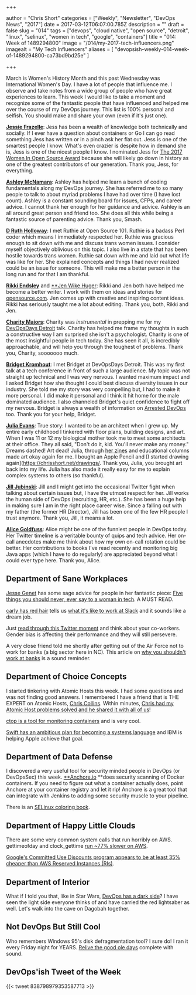 +++

author = "Chris Short"
categories = ["Weekly", "Newsletter", "DevOps News", "2017"]
date = 2017-03-12T06:07:00.785Z
description = ""
draft = false
slug = "014"
tags = ["devops", "cloud native", "open source", "detroit", "linux", "selinux", "women in tech", "google", "containers"]
title = "014: Week of 1489294800"
image = "/014/my-2017-tech-influencers.png"
imagealt = "My Tech Influencers"
aliases = [
    "devopsish-weekly-014-week-of-1489294800-ca73bd9bd25e"
]

+++

March is Women's History Month and this past Wednesday was International Women's Day. I have a lot of people that influence me. I observe and take notes from a wide group of people who have great experiences to learn. This week I would like to take a moment and recognize some of the fantastic people that have influenced and helped me over the course of my DevOps journey. This list is 100% personal and selfish. You should make and share your own (even if it's just one).

[**Jessie Frazelle**](https://blog.jessfraz.com/): Jess has been a wealth of knowledge both technically and socially. If I ever have a question about containers or Go I can go read something Jess has written or in a pinch ask her flat out. Jess is one of the smartest people I know. What's even crazier is despite how in demand she is, Jess is one of the nicest people I know. I nominated Jess for [The 2017 Women In Open Source Award](https://www.redhat.com/en/about/women-in-open-source) because she will likely go down in history as one of the greatest contributors of our generation. Thank you, Jess, for everything.

[**Ashley McNamara**](http://ashleymcnamara.github.io/learn_to_code/): Ashley has helped me learn a bunch of coding fundamentals along my DevOps journey. She has referred me to so many people to talk to about myriad problems I have had over time (I have lost count). Ashley is a constant sounding board for issues, CFPs, and career advice. I cannot thank her enough for her guidance and advice. Ashley is an all around great person and friend too. She does all this while being a fantastic source of parenting advice. Thank you, Smash.

[**D Ruth Holloway**](https://twitter.com/geekruthie): I met Ruthie at Open Source 101. Ruthie is a badass Perl coder which means I immediately respected her. Ruthie was gracious enough to sit down with me and discuss trans women issues. I consider myself objectively oblivious on this topic. I also live in a state that has been hostile towards trans women. Ruthie sat down with me and laid out what life was like for her. She explained concepts and things I had never realized could be an issue for someone. This will make me a better person in the long run and for that I am thankful.

[**Rikki Endsley**](http://rikkiendsley.com/) and [**Jen Wike Huger](https://about.me/jwike): Rikki and Jen both have helped me become a better writer. I work with them on ideas and stories for [opensource.com](https://opensource.com/users/chrisshort). Jen comes up with creative and inspiring content ideas. Rikki has seriously taught me a lot about editing. Thank you, both, Rikki and Jen.

[**Charity Majors**](https://charity.wtf/): Charity was *instrumental* in prepping me for my [DevOpsDays Detroit](https://chrisshort.net/what-the-military-taught-me-about-devops/) talk. Charity has helped me frame my thoughts in such a constructive way I am surprised she isn't a psychologist. Charity is one of the most insightful people in tech today. She has seen it all, is incredibly approachable, and will help you through the toughest of problems. Thank you, Charity, sooooooo much.

[**Bridget Kromhout**](http://bridgetkromhout.com/): I met Bridget at DevOpsDays Detroit. This was my first talk at a tech conference in front of such a large audience. My topic was not straight up technical and I was very nervous. I wanted maximum impact and I asked Bridget how she thought I could best discuss diversity issues in our industry. She told me my story was very compelling but, I had to make it more personal. I did make it personal and I think it hit home for the male dominated audience. I also channeled Bridget's quiet confidence to fight off my nervous. Bridget is always a wealth of information on [Arrested DevOps](https://www.arresteddevops.com/) too. Thank you for your help, Bridget.

[**Julia Evans**](http://jvns.ca/): True story: I wanted to be an architect when I grew up. My entire early childhood I tinkered with floor plans, building designs, and art. When I was 11 or 12 my biological mother took me to meet some architects at their office. They all said, "Don't do it, kid. You'll never make any money." Dreams dashed! Art dead! Julia, through [her zines](http://jvns.ca/zines/) and educational columns made art okay again for me. I bought an Apple Pencil and [I started drawing again](https://chrisshort.net/drawings/. Thank you, Julia, you brought art back into my life. Julia has also made it really easy for me to explain complex systems to others (so thankful).

[**Jill Jubinski**](http://www.hugdispenser.com/): Jill and I might get into the occasional Twitter fight when talking about certain issues but, I have the utmost respect for her. Jill works the human side of DevOps (recruiting, HR, etc.). She has been a huge help in making sure I am in the right place career wise. Since a falling out with my father (the former HR Director), Jill has been one of the few HR people I trust anymore. Thank you, Jill, it means a lot.

[**Alice Goldfuss**](http://blog.alicegoldfuss.com/): Alice might be one of the funniest people in DevOps today. Her Twitter timeline is a veritable bounty of quips and tech advice. Her on-call anecdotes make me think about how my own on-call rotation could be better. Her contributions to books I've read recently and monitoring big Java apps (which I have to do regularly) are appreciated beyond what I could ever type here. Thank you, Alice.

## Department of Sane Workplaces

[Jesse Genet](https://medium.com/@genet) has some sage advice for people in her fantastic piece: [Five things you should never, ever say to a woman in tech](https://medium.com/fuzzy-sharp/running-a-business-with-boobs-the-things-i-never-say-ac58a48c674#.uv5cdjl7v). A MUST READ.

[carly has red hair](https://medium.com/@carlyhasredhair) tells us [what it's like to work at Slack](https://slack.engineering/how-slack-supports-junior-engineers-89f6dcfe74a1#.sv7t1ejki) and it sounds like a dream job.

Just [read through this Twitter moment](https://twitter.com/i/moments/839950218099576832) and think about your co-workers. Gender bias is affecting their performance and they will still persevere.

A very close friend told me shortly after getting out of the Air Force not to work for banks (a big sector here in NC). This article on [why you shouldn't work at banks](http://news.efinancialcareers.com/uk-en/276069/problems-with-coding-jobs-in-banks/) is a sound reminder.

## Department of Choice Concepts

I started tinkering with Atomic Hosts this week. I had some questions and was not finding good answers. I remembered I have a friend that is THE EXPERT on Atomic Hosts, [Chris Collins](http://chris.collins.is/). Within minutes, [Chris had my Atomic Host problems solved and he shared it with all of us](http://chris.collins.is/2017/03/08/ansible-role-for-rhel-atomic-host/)!

[ctop is a tool for monitoring containers](https://bcicen.github.io/ctop/) and is very cool.

[Swift has an ambitious plan for becoming a systems language](https://www.skilled.io/u/swiftsummit/pushing-swift-to-the-server) and IBM is helping Apple achieve that goal.

## Department of Data Defense

I discovered a very useful tool for security minded people in DevOps (or DevOpsSec) this week. [**Anchore.io](https://anchore.io/) **does security scanning of Docker containers. If you need to figure out what a container actually does, point Anchore at your container registry and let it rip! Anchore is a great tool that can integrate with Jenkins to adding some security muscle to your pipeline.

There is an [SELinux coloring book](https://people.redhat.com/duffy/selinux/selinux-coloring-book_A4-Stapled.pdf).

## Department of Happy Little Clouds

There are some very common system calls that run horribly on AWS. gettimeofday and clock_gettime [run ~77% slower on AWS](https://blog.packagecloud.io/eng/2017/03/08/system-calls-are-much-slower-on-ec2/).

[Google's Committed Use Discounts program appears to be at least 35% cheaper than AWS Reserved Instances (RIs)](https://hackernoon.com/why-googles-answer-to-aws-reseved-instances-is-a-big-deal-4b9b36d8e631#.1nj6teivy).

## Department of Interior

What if I told you that, like in Star Wars, [DevOps has a dark side](https://chrisshort.net/the-dark-side-of-devops/)? I have seen the light side everyone thinks of and have carried the red lightsaber as well. Let's walk into the cave on Dagobah together.

## Not DevOps But Still Cool

Who remembers Windows 95's disk defragmentation tool? I sure do! I ran it every Friday night for YEARS. [Relive the good ole days](http://hultbergs.org/defrag/) complete with sound.

## DevOps'ish Tweet of the Week

{{< tweet 838798979353587713 >}}
